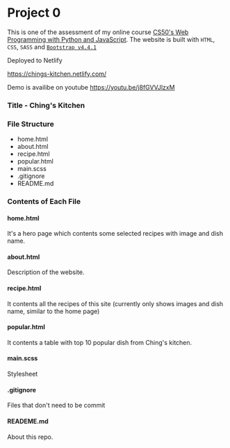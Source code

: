 # Project 0

This is one of the assessment of my online course
[CS50's Web Programming with Python and JavaScript]("https://docs.cs50.net/web/2020/x/projects/0/project0.html/"). The website is built with `HTML`, `CSS`, `SASS` and [`Bootstrap v4.4.1`]('https://getbootstrap.com/')

Deployed to Netlify

https://chings-kitchen.netlify.com/

Demo is availibe on youtube
https://youtu.be/j8fGVVJlzxM

### Title - Ching's Kitchen

### File Structure

- home.html
- about.html
- recipe.html
- popular.html
- main.scss
- .gitignore
- README.md

### Contents of Each File

#### home.html

It's a hero page which contents some selected recipes with image and dish name.

#### about.html

Description of the website.

#### recipe.html

It contents all the recipes of this site (currently only shows images and dish name, similar to the home page)

#### popular.html

It contents a table with top 10 popular dish from Ching's kitchen.

#### main.scss

Stylesheet

#### .gitignore

Files that don't need to be commit

#### READEME.md

About this repo.
